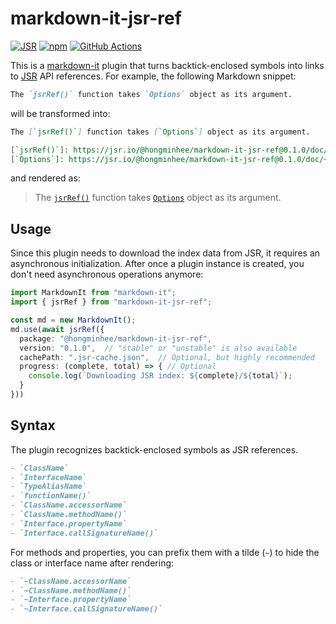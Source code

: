 markdown-it-jsr-ref
===================

[![JSR][JSR badge]][JSR]
[![npm][npm badge]][npm]
[![GitHub Actions][GitHub Actions badge]][GitHub Actions]

This is a [markdown-it] plugin that turns backtick-enclosed symbols into links
to [JSR](https://jsr.io/) API references.  For example, the following Markdown
snippet:

~~~~ markdown
The `jsrRef()` function takes `Options` object as its argument.
~~~~

will be transformed into:

~~~~ markdown
The [`jsrRef()`] function takes [`Options`] object as its argument.

[`jsrRef()`]: https://jsr.io/@hongminhee/markdown-it-jsr-ref@0.1.0/doc/~/jsrRef
[`Options`]: https://jsr.io/@hongminhee/markdown-it-jsr-ref@0.1.0/doc/~/Options
~~~~

and rendered as:

> The [`jsrRef()`] function takes [`Options`] object as its argument.

[JSR]: https://jsr.io/@hongminhee/markdown-it-jsr-ref
[JSR badge]: https://jsr.io/badges/@hongminhee/markdown-it-jsr-ref?v=0.2.0
[npm]: https://www.npmjs.com/package/markdown-it-jsr-ref
[npm badge]: https://img.shields.io/npm/v/markdown-it-jsr-ref?logo=npm
[GitHub Actions]: https://github.com/dahlia/markdown-it-jsr-ref/actions/workflows/main.yaml
[GitHub Actions badge]: https://github.com/dahlia/markdown-it-jsr-ref/actions/workflows/main.yaml/badge.svg
[markdown-it]: https://github.com/markdown-it/markdown-it
[`jsrRef()`]: https://jsr.io/@hongminhee/markdown-it-jsr-ref@0.1.0/doc/~/jsrRef
[`Options`]: https://jsr.io/@hongminhee/markdown-it-jsr-ref@0.1.0/doc/~/Options


Usage
-----

Since this plugin needs to download the index data from JSR, it requires
an asynchronous initialization.  After once a plugin instance is created,
you don't need asynchronous operations anymore:

~~~~ typescript
import MarkdownIt from "markdown-it";
import { jsrRef } from "markdown-it-jsr-ref";

const md = new MarkdownIt();
md.use(await jsrRef({
  package: "@hongminhee/markdown-it-jsr-ref",
  version: "0.1.0",  // "stable" or "unstable" is also available
  cachePath: ".jsr-cache.json",  // Optional, but highly recommended
  progress: (complete, total) => { // Optional
    console.log(`Downloading JSR index: ${complete}/${total}`);
  }
}))
~~~~


Syntax
------

The plugin recognizes backtick-enclosed symbols as JSR references.

~~~~ markdown
- `ClassName`
- `InterfaceName`
- `TypeAliasName`
- `functionName()`
- `ClassName.accessorName`
- `ClassName.methodName()`
- `Interface.propertyName`
- `Interface.callSignatureName()`
~~~~

For methods and properties, you can prefix them with a tilde (`~`) to hide
the class or interface name after rendering:

~~~~ markdown
- `~ClassName.accessorName`
- `~ClassName.methodName()`
- `~Interface.propertyName`
- `~Interface.callSignatureName()`
~~~~
